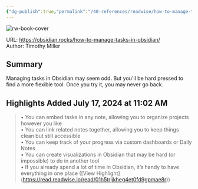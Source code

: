```yaml
---
{"dg-publish":true,"permalink":"/40-references/readwise/how-to-manage-tasks-in-obsidian-the-complete-guide/","tags":["rw/articles"]}
---
```



![rw-book-cover](https://obsidian.rocks/wp-content/uploads/2022/09/thomas-bormans-pcpsVsyFp_s-unsplash.jpg)

  

URL: <https://obsidian.rocks/how-to-manage-tasks-in-obsidian/>  
Author: Timothy Miller

## Summary

Managing tasks in Obsidian may seem odd. But you'll be hard pressed to find a more flexible tool. Once you try it, you may never go back.

## Highlights Added July 17, 2024 at 11:02 AM

> • You can embed tasks in any note, allowing you to organize projects however you like  
> • You can link related notes together, allowing you to keep things clean but still accessible  
> • You can keep track of your progress via custom dashboards or Daily Notes  
> • You can create visualizations in Obsidian that may be hard (or impossible) to do in another tool  
> • If you already spend a lot of time in Obsidian, it’s handy to have everything in one place ([View Highlight] (<https://read.readwise.io/read/01h5trjjkheg4et0fd9gpmae8r>))
